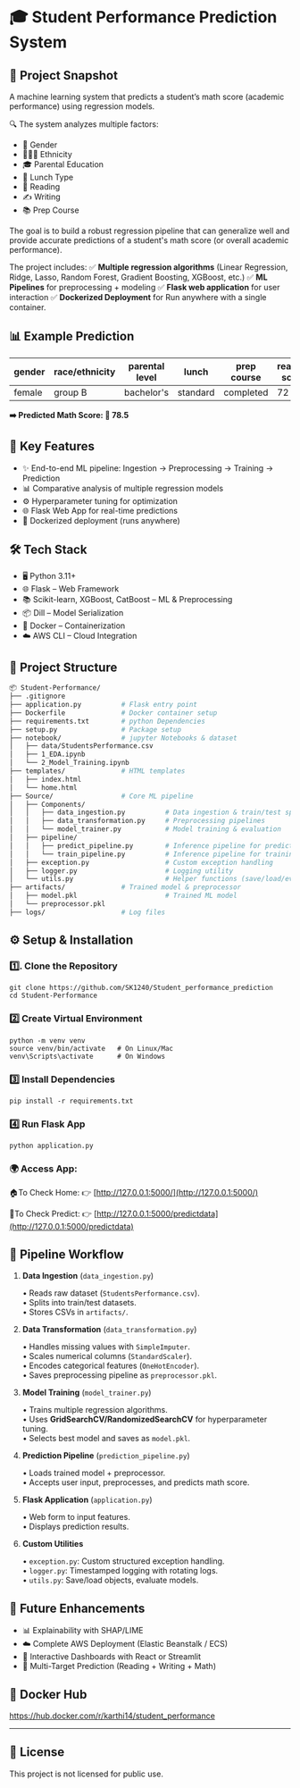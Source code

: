 # 🎓 Student Performance Prediction System
## 📌 Project Snapshot
A machine learning system that predicts a student’s math score (academic performance) using regression models.

🔍 The system analyzes multiple factors:
* 👤 Gender 
* 🧑‍🤝‍🧑 Ethnicity 
* 🎓 Parental Education 
* 🍴 Lunch Type
* 📘 Reading 
* ✍️ Writing 
* 📚 Prep Course

The goal is to build a robust regression pipeline that can generalize well and provide accurate predictions of a student's math score (or overall academic performance).

The project includes: ✅ **Multiple regression algorithms** (Linear Regression, Ridge, Lasso, Random Forest, Gradient Boosting, XGBoost, etc.) ✅ **ML Pipelines** for preprocessing + modeling ✅ **Flask web application** for user interaction ✅ **Dockerized Deployment** for Run anywhere with a single container.

## 📊 Example Prediction

| gender	|  race/ethnicity | parental level	|   lunch	   | prep course	|   reading score   | 	writing score   |
|---------|-----------------|-----------------|------------|--------------|-------------------|-------------------|
|  female	|      group B	  |   bachelor's	  |  standard	 |  completed	  |        72	        |          74       |

**➡️ Predicted Math Score: 🎯 78.5**

## 🚀 Key Features

* ✨ End-to-end ML pipeline: Ingestion → Preprocessing → Training → Prediction
* 📊 Comparative analysis of multiple regression models
* ⚙️ Hyperparameter tuning for optimization
* 🌐 Flask Web App for real-time predictions
* 🐳 Dockerized deployment (runs anywhere)


## 🛠️ Tech Stack

* 🖥️ Python 3.11+
* 🌐 Flask – Web Framework
* 📚 Scikit-learn, XGBoost, CatBoost – ML & Preprocessing
* 📦 Dill – Model Serialization
* 🐳 Docker – Containerization
* ☁️ AWS CLI – Cloud Integration

## 📂 Project Structure

```bash
📦 Student-Performance/
├── .gitignore
├── application.py          # Flask entry point
├── Dockerfile              # Docker container setup
├── requirements.txt        # python Dependencies
├── setup.py                # Package setup
├── notebook/               # jupyter Notebooks & dataset
│   ├── data/StudentsPerformance.csv
│   ├── 1_EDA.ipynb
│   └── 2_Model_Training.ipynb
├── templates/              # HTML templates
│   ├── index.html
│   └── home.html
├── Source/                 # Core ML pipeline
│   ├── Components/
│   │   ├── data_ingestion.py          # Data ingestion & train/test split
│   │   ├── data_transformation.py     # Preprocessing pipelines
│   │   └── model_trainer.py           # Model training & evaluation
│   ├── pipeline/
│   │   ├── predict_pipeline.py        # Inference pipeline for predictions
│   │   └── train_pipeline.py          # Inference pipeline for training
│   ├── exception.py                   # Custom exception handling 
│   ├── logger.py                      # Logging utility
│   └── utils.py                       # Helper functions (save/load/eval)
├── artifacts/              # Trained model & preprocessor
│   ├── model.pkl                      # Trained ML model
│   └── preprocessor.pkl               
├── logs/                   # Log files
```


## ⚙️ Setup & Installation

### 1️⃣. Clone the Repository

```
git clone https://github.com/SK1240/Student_performance_prediction
cd Student-Performance
```

### 2️⃣ Create Virtual Environment

```
python -m venv venv
source venv/bin/activate   # On Linux/Mac
venv\Scripts\activate      # On Windows
```

### 3️⃣ Install Dependencies

```
pip install -r requirements.txt
```

### 4️⃣ Run Flask App

```
python application.py
```

### 🌍 Access App:

🏠To Check Home: 👉 [http://127.0.0.1:5000/](http://127.0.0.1:5000/)

🎯To Check Predict: 👉 [http://127.0.0.1:5000/predictdata](http://127.0.0.1:5000/predictdata)


## 🔄 Pipeline Workflow

1. **Data Ingestion** (`data_ingestion.py`)

    • Reads raw dataset (`StudentsPerformance.csv`).                      
    • Splits into train/test datasets.                    
    • Stores CSVs in `artifacts/`.   

2. **Data Transformation** (`data_transformation.py`)

    • Handles missing values with `SimpleImputer`.                      
    • Scales numerical columns (`StandardScaler`).                         
    • Encodes categorical features (`OneHotEncoder`).                        
    • Saves preprocessing pipeline as `preprocessor.pkl`. 

3. **Model Training** (`model_trainer.py`)

    • Trains multiple regression algorithms.                      
    • Uses **GridSearchCV/RandomizedSearchCV** for hyperparameter tuning.                               
    • Selects best model and saves as `model.pkl`.  

4. **Prediction Pipeline** (`prediction_pipeline.py`)

    • Loads trained model + preprocessor.                      
    • Accepts user input, preprocesses, and predicts math score.  

5. **Flask Application** (`application.py`)

    • Web form to input features.                                  
    • Displays prediction results. 

6. **Custom Utilities**

    • `exception.py`: Custom structured exception handling.                    
    • `logger.py`: Timestamped logging with rotating logs.                
    • `utils.py`: Save/load objects, evaluate models. 


## 🔮 Future Enhancements

* 📊 Explainability with SHAP/LIME 
* ☁️ Complete AWS Deployment (Elastic Beanstalk / ECS) 
* 🎨 Interactive Dashboards with React or Streamlit 
* 🎯 Multi-Target Prediction (Reading + Writing + Math)

## 🐳 Docker Hub

https://hub.docker.com/r/karthi14/student_performance

---

## 📜 License

This project is not licensed for public use.
